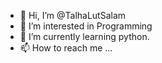 - 👋 Hi, I’m @TalhaLutSalam
- 👀 I’m interested in Programming 
- 🌱 I’m currently learning python.
- 📫 How to reach me ...

<!---
TalhaLutSalam/TalhaLutSalam is a ✨ special ✨ repository because its `README.md` (this file) appears on your GitHub profile.
You can click the Preview link to take a look at your changes.
--->
